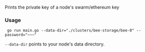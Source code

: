 Prints the private key of a node's swarm/ethereum key

### Usage

```
 go run main.go --data-dir="./clusters/bee-storage/bee-0" --password="~~~"
```

`--data-dir` points to your node's data directory. 
